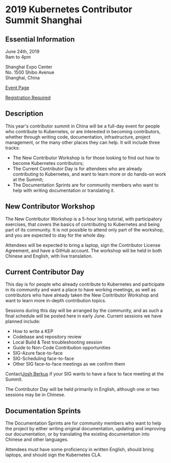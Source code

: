 # 2019 Kubernetes Contributor Summit Shanghai

## Essential Information

June 24th, 2019<br />
9am to 4pm

Shanghai Expo Center<br />
No. 1500 Shibo Avenue<br />
Shanghai, China

[Event Page](https://www.lfasiallc.com/events/contributors-summit-china-2019/)

[Registration Required](https://www.lfasiallc.com/events/contributors-summit-china-2019/register/)

## Description

This year's contributor summit in China will be a full-day event for people who contribute to Kubernetes, or are interested in becoming contributors, whether through writing code, documentation, infrastructure, project management, or the many other places they can help.  It will include three tracks:

* The New Contributor Workshop is for those looking to find out how to become Kubernetes contributors;
* The Current Contributor Day is for attendees who are already contributing to Kubernetes, and want to learn more or do hands-on work at the Summit;
* The Documentation Sprints are for community members who want to help with writing documentation or translating it.

## New Contributor Workshop

The New Contributor Workshop is a 5-hour long tutorial, with participatory exercises, that covers the basics of contributing to Kubernetes and being part of its community.  It is not possible to attend only part of the workshop, and you are expected to stay for the whole day.

Attendees will be expected to bring a laptop, sign the Contributor License Agreement, and have a GitHub account.  The workshop will be held in both Chinese and English, with live translation.

## Current Contributor Day

This day is for people who already contribute to Kubernetes and participate in its community and want a place to have working meetings, as well as contributors who have already taken the New Contributor Workshop and want to learn more in-depth contribution topics.

Sessions during this day will be arranged by the community, and as such a final schedule will be posted here in early June.  Current sessions we have planned include:

* How to write a KEP
* Codebase and repository review
* Local Build & Test troubleshooting session
* Guide to Non-Code Contribution opportunities
* SIG-Azure face-to-face
* SIG-Scheduling face-to-face
* Other SIG face-to-face meetings as we confirm them

Contact[Josh Berkus](mailto:jberkus@redhat.com) if your SIG wants to have a face to face meeting at the Summit.

The Contributor Day will be held primarily in English, although one or two sessions may be in Chinese.

## Documentation Sprints

The Documentation Sprints are for community members who want to help the project by either writing original documentation, updating and improving our documentation, or by translating the existing documentation into Chinese and other languages.  

Attendees must have some proficiency in written English, should bring laptops, and should sign the Kubernetes CLA.
